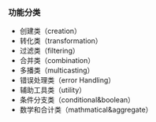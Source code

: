 
### 功能分类

- 创建类（creation）
- 转化类（transformation）
- 过滤类（filtering）
- 合并类（combination）
- 多播类（multicasting）
- 错误处理类（error Handling）
- 辅助工具类（utility）
- 条件分支类（conditional&boolean）
- 数学和合计类（mathmatical&aggregate）

